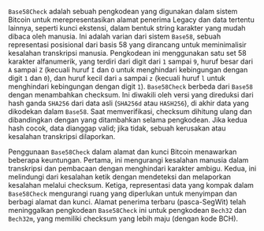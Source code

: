 `Base58Check` adalah sebuah pengkodean yang digunakan dalam sistem Bitcoin untuk merepresentasikan alamat penerima Legacy dan data tertentu lainnya, seperti kunci ekstensi, dalam bentuk string karakter yang mudah dibaca oleh manusia. Ini adalah varian dari sistem `Base58`, sebuah representasi posisional dari basis 58 yang dirancang untuk meminimalisir kesalahan transkripsi manusia. Pengkodean ini menggunakan satu set 58 karakter alfanumerik, yang terdiri dari digit dari `1` sampai `9`, huruf besar dari `A` sampai `Z` (kecuali huruf `I` dan `O` untuk menghindari kebingungan dengan digit `1` dan `0`), dan huruf kecil dari `a` sampai `z` (kecuali huruf `l` untuk menghindari kebingungan dengan digit `1`). `Base58Check` berbeda dari `Base58` dengan menambahkan checksum. Ini diwakili oleh versi yang direduksi dari hash ganda `SHA256` dari data asli (`SHA256d` atau `HASH256`), di akhir data yang dikodekan dalam `Base58`. Saat memverifikasi, checksum dihitung ulang dan dibandingkan dengan yang ditambahkan selama pengkodean. Jika kedua hash cocok, data dianggap valid; jika tidak, sebuah kerusakan atau kesalahan transkripsi dilaporkan.

Penggunaan `Base58Check` dalam alamat dan kunci Bitcoin menawarkan beberapa keuntungan. Pertama, ini mengurangi kesalahan manusia dalam transkripsi dan pembacaan dengan menghindari karakter ambigu. Kedua, ini melindungi dari kesalahan ketik dengan mendeteksi dan melaporkan kesalahan melalui checksum. Ketiga, representasi data yang kompak dalam `Base58Check` mengurangi ruang yang diperlukan untuk menyimpan dan berbagi alamat dan kunci. Alamat penerima terbaru (pasca-SegWit) telah meninggalkan pengkodean `Base58Check` ini untuk pengkodean `Bech32` dan `Bech32m`, yang memiliki checksum yang lebih maju (dengan kode BCH).